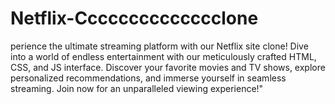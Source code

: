 # Netflix-Cccccccccccccclone
perience the ultimate streaming platform with our Netflix site clone! Dive into a world of endless entertainment with our meticulously crafted HTML, CSS, and JS interface. Discover your favorite movies and TV shows, explore personalized recommendations, and immerse yourself in seamless streaming. Join now for an unparalleled viewing experience!"

